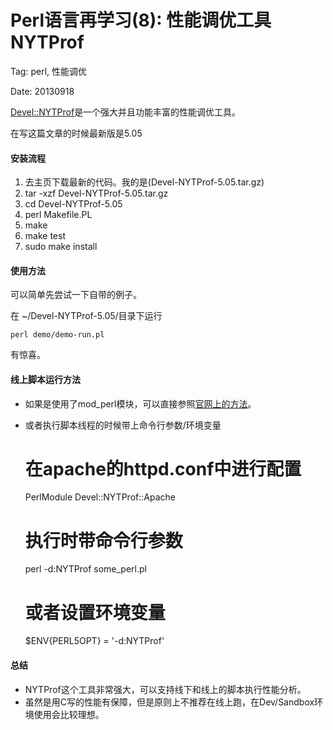 Perl语言再学习(8): 性能调优工具NYTProf 
======================================

Tag: perl, 性能调优

Date: 20130918

[Devel::NYTProf](#http://search.cpan.org/~timb/Devel-NYTProf-5.05/lib/Devel/NYTProf.pm)是一个强大并且功能丰富的性能调优工具。

在写这篇文章的时候最新版是5.05

#### 安装流程

1. 去主页下载最新的代码。我的是(Devel-NYTProf-5.05.tar.gz)
2. tar -xzf Devel-NYTProf-5.05.tar.gz
3. cd Devel-NYTProf-5.05
4. perl Makefile.PL
5. make
6. make test
7. sudo make install


#### 使用方法

可以简单先尝试一下自带的例子。

在 ~/Devel-NYTProf-5.05/目录下运行

	perl demo/demo-run.pl

有惊喜。

#### 线上脚本运行方法

* 如果是使用了mod_perl模块，可以直接参照[官网上的方法](#http://search.cpan.org/~timb/Devel-NYTProf-5.05/lib/Devel/NYTProf/Apache.pm)。
* 或者执行脚本线程的时候带上命令行参数/环境变量


	# 在apache的httpd.conf中进行配置
	PerlModule Devel::NYTProf::Apache

	# 执行时带命令行参数
	perl -d:NYTProf some_perl.pl
	# 或者设置环境变量
	$ENV{PERL5OPT} = '-d:NYTProf'

#### 总结

* NYTProf这个工具非常强大，可以支持线下和线上的脚本执行性能分析。
* 虽然是用C写的性能有保障，但是原则上不推荐在线上跑，在Dev/Sandbox环境使用会比较理想。



